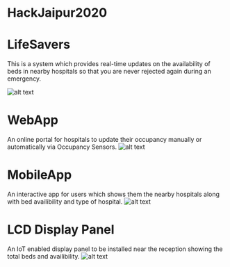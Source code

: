 # HackJaipur2020
# LifeSavers

This is a system which provides real-time updates on the availability of beds in nearby hospitals so that you are never rejected again during an emergency.

![alt text](https://i.ibb.co/3f5KGLH/IconText.png)
# WebApp
An online portal for hospitals to update their occupancy manually or automatically via Occupancy Sensors.
![alt text]()
# MobileApp
An interactive app for users which shows them the nearby hospitals along with bed availibility and type of hospital.
![alt text]()
# LCD Display Panel
An IoT enabled display panel to be installed near the reception showing the total beds and availibility.
![alt text](https://i.ibb.co/fqJNCph/Sensor-Ckt.png)
